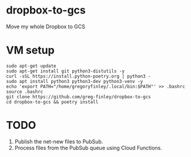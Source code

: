 # dropbox-to-gcs

Move my whole Dropbox to GCS

# VM setup

```
sudo apt-get update
sudo apt-get install git python3-distutils -y
curl -sSL https://install.python-poetry.org | python3 -
sudo apt install python3 python3-dev python3-venv -y
echo 'export PATH="/home/gregoryfinley/.local/bin:$PATH"' >> .bashrc
source .bashrc
git clone https://github.com/greg-finley/dropbox-to-gcs
cd dropbox-to-gcs && poetry install
```

# TODO

1. Publish the net-new files to PubSub.
2. Process files from the PubSub queue using Cloud Functions.
